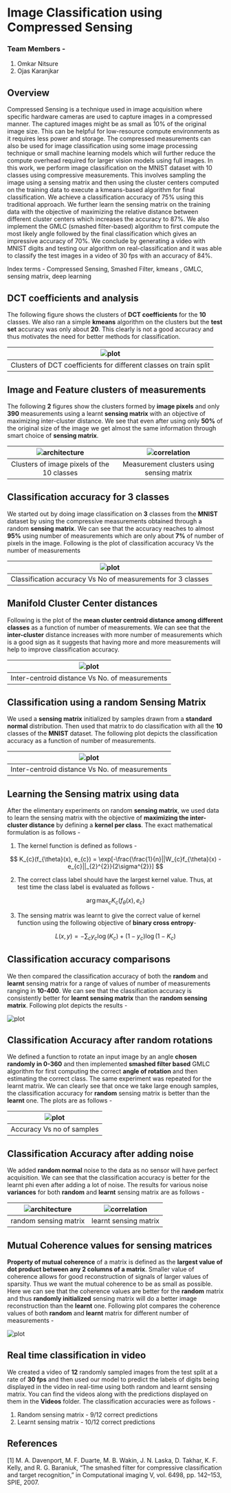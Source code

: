 # Image Classification using Compressed Sensing

### Team Members - 
1. Omkar Nitsure
2. Ojas Karanjkar

## Overview
Compressed Sensing is a technique used in image acquisition where specific hardware cameras are used to capture images in a compressed manner. The captured images might be as small as 10\% of the original image size. This can be helpful for low-resource compute environments as it requires less power and storage. The compressed measurements can also be used for image classification using some image processing technique or small machine learning models which will further reduce the compute overhead required for larger vision models using full images.
In this work, we perform image classification on the MNIST dataset with 10 classes using compressive measurements. This involves sampling the image using a sensing matrix and then using the cluster centers computed on the training data to execute a kmeans-based algorithm for final classification. We achieve a classification accuracy of 75\% using this traditional approach. We further learn the sensing matrix on the training data with the objective of maximizing the relative distance between different cluster centers which increases the accuracy to 87\%. We also implement the GMLC (smashed filter-based) algorithm to first compute the most likely angle followed by the final classification which gives an impressive accuracy of 70\%. We conclude by generating a video with MNIST digits and testing our algorithm on real-classification and it was able to classify the test images in a video of 30 fps with an accuracy of 84\%.

Index terms - Compressed Sensing, Smashed Filter, kmeans , GMLC, sensing matrix, deep learning

## DCT coefficients and analysis

The following figure shows the clusters of **DCT coefficients** for the **10** classes. We also ran a simple **kmeans** algorithm on the clusters but the **test set** accuracy was only about **20**. This clearly is not a good accuracy and thus motivates the need for better methods for classification.

|      ![plot](Manifold_Visualizations/DCT_visualization_MNIST.png)       |
| :---------------------------------------: |
| Clusters of DCT coefficients for different classes on train split|




## Image and Feature clusters of measurements

The following **2** figures show the clusters formed by **image pixels** and only **390** measurements using a learnt **sensing matrix** with an objective of maximizing inter-cluster distance. We see that even after using only **50%** of the original size of the image we get almost the same information through smart choice of **sensing matrix**.

| ![architecture](Manifold_Visualizations/image_clusters.png) |    ![correlation](Manifold_Visualizations/feature_clusters.png)     |
| :-------------------------------------------------: | :------------------------------------------: |
|                 Clusters of image pixels of the 10 classes                  | Measurement clusters using sensing matrix |


## Classification accuracy for 3 classes

We started out by doing image classification on **3** classes from the **MNIST** dataset by using the compressive measurements obtained through a random **sensing matrix**. We can see that the accuracy reaches to almost **95%** using number of measurements which are only about **7%** of number of pixels in the image. Following is the plot of classification accuracy Vs the number of measurements


|      ![plot](plots/class_acc_3_classes.png)       |
| :---------------------------------------: |
| Classification accuracy Vs No of measurements for 3 classes|

## Manifold Cluster Center distances

Following is the plot of the **mean cluster centroid distance among different classes** as a function of number of measurements. We can see that the **inter-cluster** distance increases with more number of measurements which is a good sign as it suggests that having more and more measurements will help to improve classification accuracy. 

|      ![plot](plots/manifold_dists.png)       |
| :---------------------------------------: |
| Inter-centroid distance Vs No. of measurements|

## Classification using a random Sensing Matrix

We used a **sensing matrix** initialized by samples drawn from a **standard normal** distribution. Then used that matrix to do classification with all the **10** classes of the **MNIST** dataset. The following plot depicts the classification accuracy as a function of number of measurements.


|      ![plot](plots/class_acc_random.png)       |
| :---------------------------------------: |
| Inter-centroid distance Vs No. of measurements|

## Learning the Sensing matrix using data

After the elimentary experiments on random **sensing matrix**, we used data to learn the sensing matrix with the objective of **maximizing the inter-cluster distance** by defining a **kernel per class**. The exact mathematical formulation is as follows - 

1) The kernel function is defined as follows - 

$$
K_{c}(f_{\theta}(x), e_{c}) = \exp[-\frac{\frac{1}{n}||W_{c}f_{\theta}(x) - e_{c}||_{2}^{2}}{2\sigma^{2}}]
$$

2) The correct class label should have the largest kernel value. Thus, at test time the class label is evaluated as follows - 

$$
\arg \max_{c} K_{c}(f_{\theta}(x), e_{c})
$$

3) The sensing matrix was learnt to give the correct value of kernel function using the following objective of **binary cross entropy**- 

$$
L(x, y) = -\sum_{c}y_{c}\log (K_{c}) + (1 - y_{c})\log (1 - K_{c})
$$

## Classification accuracy  comparisons

We then compared the classification accuracy of both the **random** and **learnt** sensing matrix for a range of values of number of measurements ranging in **10-400**. We can see that the classification accuracy is consistently better for **learnt sensing matrix** than the **random sensing matrix**. Following plot depicts the results -

![plot](plots/classification_accuracy.png)   



## Classification Accuracy after random rotations

We defined a function to rotate an input image by an angle **chosen randomly in 0-360** and then implemented **smashed filter based** GMLC algorithm for first computing the correct **angle of rotation** and then estimating the correct class. The same experiment was repeated for the learnt matrix. We can clearly see that once we take large enough samples, the classification accuracy for **random** sensing matrix is better than the **learnt** one. The plots are as follows - 

|      ![plot](plots/Class_acc_rotations.png)       |
| :---------------------------------------: |
| Accuracy Vs no of samples|

## Classification Accuracy after adding noise

We added **random normal** noise to the data as no sensor will have perfect acquisition. We can see that the classification accuracy is better for the learnt phi even after adding a lot of noise. The results for various noise **variances** for both **random** and **learnt** sensing matrix are as follows - 

| ![architecture](plots/class_acc_Vs_noise.png) |    ![correlation](plots/Class_acc_noisy_learnt.png)     |
| :-------------------------------------------------: | :------------------------------------------: |
|                 random sensing matrix                  | learnt sensing matrix |


## Mutual Coherence values for sensing matrices

**Property of mutual coherence** of a matrix is defined as the **largest value of dot product between any 2 columns of a matrix**. Smaller value of coherence allows for good reconstruction of signals of larger values of sparsity. Thus we want the mutual coherence to be as small as possible. Here we can see that the coherence values are better for the **random** matrix and thus **randomly initialized** sensing matrix will do a better image reconstruction than the **learnt** one. Following plot compares the coherence values of both **random** and **learnt** matrix for different number of measurements - 

![plot](plots/coherence_plot.png)


## Real time classification in video

We created a video of **12** randomly sampled images from the test split at a rate of **30 fps** and then used our model to predict the labels of digits being displayed in the video in real-time using both random and learnt sensing matrix. You can find the videos along with the predictions displayed on them in the **Videos** folder. The classification accuracies were as follows - 

1. Random sensing matrix - 9/12 correct predictions
2. Learnt sensing matrix - 10/12 correct predictions

## References

[1] M. A. Davenport, M. F. Duarte, M. B. Wakin, J. N. Laska, D. Takhar, K. F. Kelly, and R. G. Baraniuk, “The smashed filter for compressive classification and target recognition,” in Computational imaging V, vol. 6498, pp. 142–153, SPIE, 2007.

